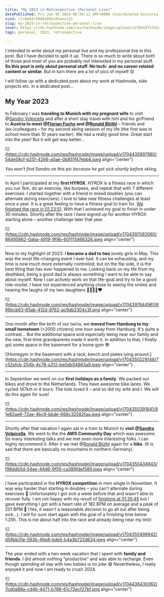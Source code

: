 ```yaml
---
title: "My 2023 in Retrospective (Personal Live)"
datePublished: Fri Jan 05 2024 06:54:11 GMT+0000 (Coordinated Universal Time)
cuid: clr0a64r5000y09jo9oancc2i
slug: my-2023-in-retrospective-personal-live
cover: https://cdn.hashnode.com/res/hashnode/image/upload/v1704437574187/ff08b475-57d7-4b11-89e5-60048e53016f.png
tags: personal, 2023, retrosepctive

---
```


I intended to write about my personal live and my professional live in this post. But I have decided to split it up. There is so much to write about both of those and most of you are probably not interested in my personal stuff. **So this post is only about personal stuff. No tech- and no career-related content or similar.** But in turn there are a lot of pics of myself 😝

I will follow up with a dedicated post about my work at Hashnode, side projects etc. in a dedicated post...

## My Year 2023

In February I was **traveling to Munich with my pregnant wife** to visit @[Sandro Volpicella](@SandroVolpicella) and after a short stay travel with him and his girlfriend to **Austria to meet @[Florian Fuchs](@Foxfl) and @[Ronald Blüthl](@rbluethl)** – friends and (ex-)colleagues – for my second skiing session of my life (the first was in school more than 10 years earlier). We had a really good time. Great start into the year! But it will get way better...

![](https://cdn.hashnode.com/res/hashnode/image/upload/v1704435897980/54de58cf-b25f-4266-a0ae-0b851f47ebb6.jpeg align="center")

*You won't find Sandro on this pic because he got sick shortly before skiing.*

---

In April I participated at my **first HYROX**. HYROX is a fitness race in which you run 1km, do an exercise, like burpees, and repeat that with 7 different exercises. I started together with a friend in mixed doubles (you can alternate during exercises). I love to take new fitness challenges at least once a year. It is a great feeling to have a fitness goal to train for. [We finished the race in 01:23:51](https://hyrox.r.mikatiming.de/season-5/?content=detail&fpid=search&pid=search&idp=JGDMS4JI66658&lang=DE&event=HD_JGDMS4JI473&pidp=ranking_nav&search%5Bname%5D=Wempe&search_event=HD_JGDMS4JI473). With that I achieved my goal to finish in under 30 minutes. Shortly after the race I have signed up for another HYROX starting alone – another challenge later that year.

![](https://cdn.hashnode.com/res/hashnode/image/upload/v1704397083060/86495862-0aba-4919-9f9b-601113466328.jpeg align="center")

---

Now to my highlight of 2023: I **became a dad to two** lovely girls in May. This was the most life-changing event I ever had. It can be exhausting, and my time is now much more externally controlled, but on the flip side, it is the best thing that has ever happened to me. Looking back on my life from my deathbed, being a good dad is always something I want to be able to say about myself. Now I can actively work on that life-goal and try to be a good role-model. I have not experienced anything close to seeing the smiles and hearing the laughs of my two daughters 👨‍👩‍👧‍👧❤️

![](https://cdn.hashnode.com/res/hashnode/image/upload/v1704397844961/696bcb63-65ab-412d-9762-ac9db2304c3f.png align="center")

---

One month after the birth of our twins, we **moved from Hamburg to my small hometown** (&lt;2000 citizens) one hour away from Hamburg. It's quite a contrast... But the additional space and especially being near our family and the new, first-time grandparents made it worth it. In addition to that, I finally got some space in the basement for a home gym 😎

![Homegym in the basement with a rack, bench and plates lying around.](https://cdn.hashnode.com/res/hashnode/image/upload/v1704350228148/7c52afcb-254b-4c78-a312-be0db54863a9.jpeg align="center")

---

In September we went on our **first holidays as a family**. We packed our bikes and drove to the Netherlands. They have awesome bike lanes. We cycled 147km in 4 tours. The kids loved it – and so did my wife and I. We will do this again for sure!

![](https://cdn.hashnode.com/res/hashnode/image/upload/v1704350391841/91e82ae6-72ae-4bc6-bbde-666c32582faa.jpeg align="center")

---

Shortly after that vacation I again sat in a train to Munich to **visit @[Sandro Volpicella](@SandroVolpicella)**. We went to the the **AWS Community Day** which was awesome. So many interesting talks and we met even more interesting folks. I can highly recommend it. After it we met @[Ronald Blüthl](@rbluethl) again for a **hike**. (It is sad that there are basically no mountains in northern Germany).

![](https://cdn.hashnode.com/res/hashnode/image/upload/v1704350434943/f98ddb5d-54ee-44d6-9f59-ca389fdef589.jpeg align="center")

---

I have participated in the **HYROX competition** in men single in November. It was way harder than starting in doubles – you can't alternate during exercises 🤯 Unfortunately I got sick a week before that and wasn't able to recover fully. I am not happy with my result of [finishing at 01:35:45](https://hyrox.r.mikatiming.de/season-6/?content=detail&fpid=search&pid=search&idp=JGDMS4JI8B6B2&lang=DE&event=H_JGDMS4JI619&pidp=ranking_nav&search%5Bname%5D=Wempe&search_event=H_JGDMS4JI619) but I gave everything I got with a heart rate of 182 BPM on average and a peak of 201 BPM 🥵 (Yes, it wasn't a reasonable decision to go all out after being sick...). I will for sure start again with the goal of a finishing time below 1:25h. This is me about half into the race and already being near my limit:

![](https://cdn.hashnode.com/res/hashnode/image/upload/v1704350498942/d58bb31e-563b-46e8-bde5-b4a3b722d634.jpeg align="center")

---

The year ended with a two week vacation that I spent with **family and friends**. I did almost nothing "productive" and was able to recharge. Even though spending all day with two babies is no joke 😅 Nevertheless, I really enjoyed it and now I am ready to crush 2024.

![](https://cdn.hashnode.com/res/hashnode/image/upload/v1704436430362/7cd0a88a-cd4b-4471-b788-61c72ecf27bf.png align="center")